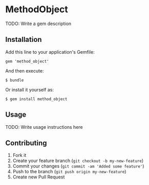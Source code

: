 # MethodObject

TODO: Write a gem description

## Installation

Add this line to your application's Gemfile:

    gem 'method_object'

And then execute:

    $ bundle

Or install it yourself as:

    $ gem install method_object

## Usage

TODO: Write usage instructions here

## Contributing

1. Fork it
2. Create your feature branch (`git checkout -b my-new-feature`)
3. Commit your changes (`git commit -am 'Added some feature'`)
4. Push to the branch (`git push origin my-new-feature`)
5. Create new Pull Request
